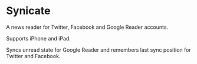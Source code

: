 # Synicate

A news reader for Twitter, Facebook and Google Reader accounts. 

Supports iPhone and iPad.

Syncs unread state for Google Reader and remembers last sync position for Twitter and Facebook.
